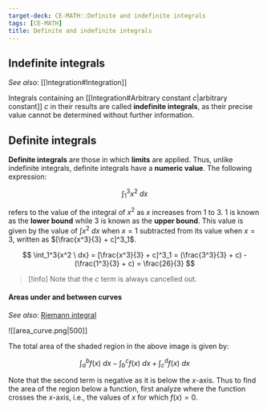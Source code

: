 ```yaml
---
target-deck: CE-MATH::Definite and indefinite integrals
tags: [CE-MATH]
title: Definite and indefinite integrals
---
```


## Indefinite integrals

*See also*: [[Integration#Integration]]

Integrals containing an [[Integration#Arbitrary constant $c$|arbitrary constant]] $c$ in their results are called **indefinite integrals**, as their precise value cannot be determined without further information.

<!--ID: 1726484074492-->

## Definite integrals

**Definite integrals** are those in which **limits** are applied. Thus, unlike indefinite integrals, definite integrals have a **numeric value**. The following expression:

$$
\int_1^3{x^2 \ dx}
$$

refers to the value of the integral of $x^2$ as $x$ increases from $1$ to $3$. $1$ is known as the **lower bound** while $3$ is known as the **upper bound**. This value is given by the value of $\int{x^2 \ dx}$ when $x = 1$ subtracted from its value when $x = 3$, written as $[\frac{x^3}{3} + c]^3_1$.

$$
\int_1^3{x^2 \ dx} = [\frac{x^3}{3} + c]^3_1 = (\frac{3^3}{3} + c) - (\frac{1^3}{3} + c) = \frac{26}{3}
$$

>[!info] Note that the $c$ term is always cancelled out.

<!--ID: 1726484074496-->

#### Areas under and between curves

*See also*: [Riemann integral](https://en.wikipedia.org/wiki/Riemann_integral)

![[area_curve.png|500]]

The total area of the shaded region in the above image is given by:

$$
\int_a^b{f(x) \ dx} - \int_b^c{f(x) \ dx} + \int_c^d{f(x) \ dx}
$$

Note that the second term is negative as it is below the $x$-axis. Thus to find the area of the region below a function, first analyze where the function crosses the $x$-axis, i.e., the values of $x$ for which $f(x) = 0$.

<!--ID: 1726484074499-->

